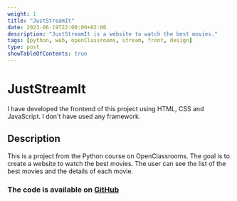 ```yaml
---
weight: 1
title: "JustStreamIt"
date: 2023-06-19T22:00:00+02:00
description: "JustStreamIt is a website to watch the best movies."
tags: [python, web, openClassrooms, stream, front, design]
type: post
showTableOfContents: true
---
```


# JustStreamIt

I have developed the frontend of this project using HTML, CSS and JavaScript. I don't have used any framework.

## Description

This is a project from the Python course on OpenClassrooms. The goal is to create a website to watch the best movies. The user can see the list of the best movies and the details of each movie.

### The code is available on [GitHub](https://github.com/MickaelFioretti/JustStreamIt)
